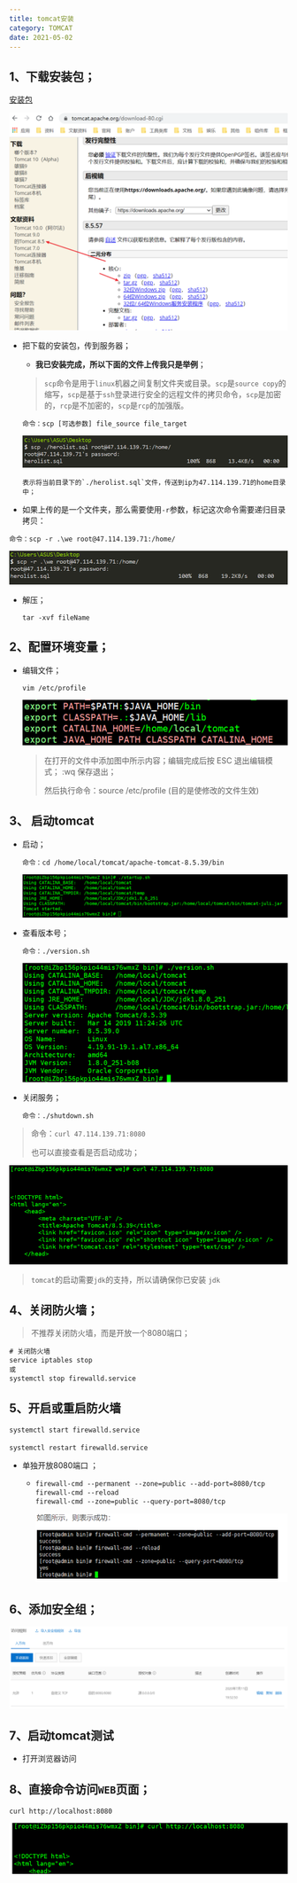 ```yaml
---
title: tomcat安装
category: TOMCAT
date: 2021-05-02
---
```


## 1、下载安装包；

[安装包]( https://tomcat.apache.org/download-80.cgi )

![1594550355325](assets/1594550355325.png)

- 把下载的安装包，传到服务器；

  - **我已安装完成，所以下面的文件上传我只是举例**；

  >  `scp`命令是用于`linux`机器之间复制文件夹或目录。`scp`是`source copy`的缩写，`scp`是基于`ssh`登录进行安全的远程文件的拷贝命令，`scp`是加密的，`rcp`是不加密的，`scp`是`rcp`的加强版。 

  ```
  命令：scp [可选参数] file_source file_target
  ```

  ![1594548835142](assets/1594548835142.png)

  ```
  表示将当前目录下的`./herolist.sql`文件，传送到ip为47.114.139.71的home目录中； 
  ```

-  如果上传的是一个文件夹，那么需要使用`-r`参数，标记这次命令需要递归目录拷贝： 

  ```
  命令：scp -r .\we root@47.114.139.71:/home/
  ```

  ![1594549264448](assets/1594549264448.png)

- 解压；

  ```
  tar -xvf fileName
  ```

## 2、配置环境变量；

- 编辑文件；

  ```
  vim /etc/profile
  ```

  ![1594549913774](assets/1594549913774.png)

  > 在打开的文件中添加图中所示内容；编辑完成后按  ESC  退出编辑模式； :wq 保存退出；
  >
  >  然后执行命令：source /etc/profile  (目的是使修改的文件生效) 

## 3、 启动tomcat 

- 启动；

  ```
  命令：cd /home/local/tomcat/apache-tomcat-8.5.39/bin
  ```

  ![1594460447734](assets/1594460447734.png)

- 查看版本号；

  ```
  命令：./version.sh
  ```

  ![1594550699344](assets/1594550699344.png)

- 关闭服务；

  ```
  命令：./shutdown.sh
  ```


> 命令：`curl 47.114.139.71:8080`
>
> 也可以直接查看是否启动成功；

![1594550217713](assets/1594550217713.png)

> `tomcat`的启动需要`jdk`的支持，所以请确保你已安装 `jdk`

## 4、关闭防火墙；

> 不推荐关闭防火墙，而是开放一个8080端口；

```shell
# 关闭防火墙
service iptables stop
或
systemctl stop firewalld.service
```

##   5、开启或重启防火墙

```
systemctl start firewalld.service

systemctl restart firewalld.service
```

- 单独开放8080端口 ；

  - ```
    firewall-cmd --permanent --zone=public --add-port=8080/tcp
    firewall-cmd --reload
    firewall-cmd --zone=public --query-port=8080/tcp
    ```

    ![1594463096207](assets/1594463096207.png)

## 6、添加安全组；

![1594475511039](assets/1594475511039.png)

## 7、启动tomcat测试

- 打开浏览器访问

## 8、直接命令访问`WEB`页面；

```
curl http://localhost:8080
```

![1594461746150](assets/1594461746150.png)

